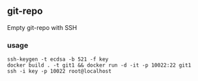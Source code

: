 ## git-repo 
Empty git-repo with SSH

### usage

```
ssh-keygen -t ecdsa -b 521 -f key
docker build . -t git1 && docker run -d -it -p 10022:22 git1
ssh -i key -p 10022 root@localhost
```
